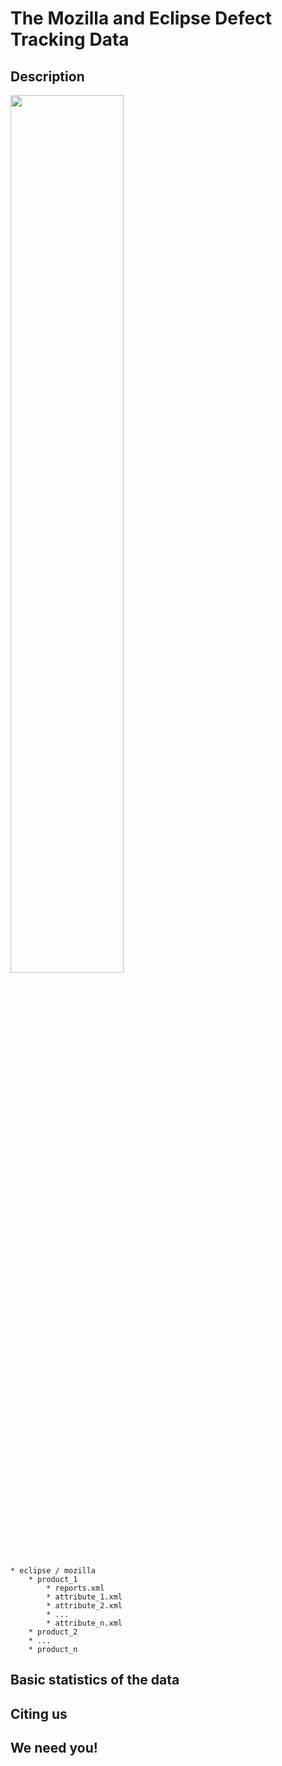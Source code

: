 The Mozilla and Eclipse Defect Tracking Data
============================================

## Description

<img align="center" width="60%" src="https://raw.github.com/ansymo/msr2013-bug_dataset/master/figures/model.png">

	* eclipse / mozilla 
		* product_1
			* reports.xml 
			* attribute_1.xml 
			* attribute_2.xml 
			* ... 
			* attribute_n.xml
		* product_2 
		* ...
		* product_n

## Basic statistics of the data

## Citing us

## We need you!


